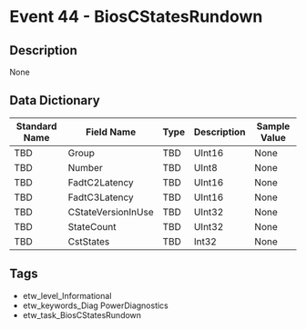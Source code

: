 # Event 44 - BiosCStatesRundown

## Description
None

## Data Dictionary
|Standard Name|Field Name|Type|Description|Sample Value|
|---|---|---|---|---|
|TBD|Group|TBD|UInt16|None|None|
|TBD|Number|TBD|UInt8|None|None|
|TBD|FadtC2Latency|TBD|UInt16|None|None|
|TBD|FadtC3Latency|TBD|UInt16|None|None|
|TBD|CStateVersionInUse|TBD|UInt32|None|None|
|TBD|StateCount|TBD|UInt32|None|None|
|TBD|CstStates|TBD|Int32|None|None|

## Tags
* etw_level_Informational
* etw_keywords_Diag PowerDiagnostics
* etw_task_BiosCStatesRundown
